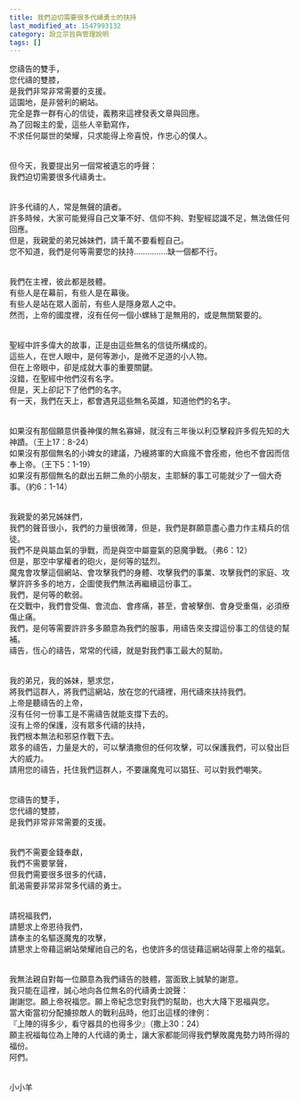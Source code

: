 ```yaml
---
title: 我們迫切需要很多代禱勇士的扶持
last_modified_at: 1547993132
category: 設立宗旨與管理說明
tags: []
---
```


<p>您禱告的雙手，<br/>您代禱的雙膝，<br/>是我們非常非常需要的支援。<br/><!--more-->這園地，是非營利的網站。<br/>完全是靠一群有心的信徒，義務來這裡發表文章與回應。<br/>為了回報主的愛，這些人辛勤寫作，<br/>不求任何屬世的榮耀，只求能得上帝喜悅，作忠心的僕人。<br/><br/><br/>但今天，我要提出另一個常被遺忘的呼聲：<br/>我們迫切需要很多代禱勇士。<br/><br/><br/>許多代禱的人，常是無聲的讀者。<br/>許多時候，大家可能覺得自己文筆不好、信仰不夠、對聖經認識不足，無法做任何回應。<br/>但是，我親愛的弟兄姊妹們，請千萬不要看輕自己。<br/>您不知道，我們是何等需要您的扶持……………缺一個都不行。<br/><br/><br/>我們在主裡，彼此都是肢體。<br/>有些人是在幕前，有些人是在幕後。<br/>有些人是站在眾人面前，有些人是隱身眾人之中。<br/>然而，上帝的國度裡，沒有任何一個小螺絲丁是無用的，或是無關緊要的。<br/><br/><br/>聖經中許多偉大的故事，正是由這些無名的信徒所構成的。<br/>這些人，在世人眼中，是何等渺小，是微不足道的小人物。<br/>但在上帝眼中，卻是成就大事的重要關鍵。<br/>沒錯，在聖經中他們沒有名字。<br/>但是，天上卻記下了他們的名字。<br/>有一天，我們在天上，都會遇見這些無名英雄，知道他們的名字。<br/><br/><br/>如果沒有那個願意供養神僕的無名寡婦，就沒有三年後以利亞擊殺許多假先知的大神蹟。（王上17：8-24）<br/>如果沒有那個無名的小婢女的建議，乃縵將軍的大痲瘋不會痊癒，他也不會因而信奉上帝。（王下5：1-19）<br/>如果沒有那個無名的獻出五餅二魚的小朋友，主耶穌的事工可能就少了一個大奇事。（約6：1-14）<br/><br/><br/>我親愛的弟兄姊妹們，<br/>我們的聲音很小，我們的力量很微薄，但是，我們是群願意盡心盡力作主精兵的信徒。<br/>我們不是與屬血氣的爭戰，而是與空中屬靈氣的惡魔爭戰。（弗6：12）<br/>但是，那空中掌權者的砲火，是何等的猛烈。<br/>魔鬼會攻擊這個網站、會攻擊我們的身體、攻擊我們的事業、攻擊我們的家庭、攻擊許許多多的地方，企圖使我們無法再繼續這份事工。<br/>我們，是何等的軟弱。<br/>在交戰中，我們會受傷、會流血、會疼痛，甚至，會被擊倒、會身受重傷，必須療傷止痛。<br/>我們，是何等需要許許多多願意為我們的服事，用禱告來支撐這份事工的信徒的幫補。<br/>禱告，恆心的禱告，常常的代禱，就是對我們事工最大的幫助。<br/><br/><br/>我的弟兄，我的姊妹，懇求您，<br/>將我們這群人，將我們這網站，放在您的代禱裡，用代禱來扶持我們。<br/>上帝是聽禱告的上帝，<br/>沒有任何一份事工是不需禱告就能支撐下去的。<br/>沒有上帝的保護，沒有眾多代禱的扶持，<br/>我們根本無法和邪惡作戰下去。<br/>眾多的禱告，力量是大的，可以擊潰撒但的任何攻擊，可以保護我們，可以發出巨大的威力。<br/>請用您的禱告，托住我們這群人，不要讓魔鬼可以猖狂、可以對我們嘲笑。<br/><br/><br/>您禱告的雙手，<br/>您代禱的雙膝，<br/>是我們非常非常需要的支援。<br/><br/><br/>我們不需要金錢奉獻，<br/>我們不需要掌聲，<br/>但我們需要很多很多的代禱，<br/>飢渴需要非常非常多代禱的勇士。<br/><br/><br/>請祝福我們，<br/>請懇求上帝恩待我們，<br/>請奉主的名驅逐魔鬼的攻擊，<br/>請懇求上帝藉這網站榮耀祂自己的名，也使許多的信徒藉這網站得蒙上帝的福氣。<br/><br/><br/>我無法親自對每一位願意為我們禱告的肢體，當面致上誠摯的謝意。<br/>我只能在這裡，誠心地向各位無名的代禱勇士說聲：<br/>謝謝您。願上帝祝福您。願上帝紀念您對我們的幫助，也大大降下恩福與您。<br/>當大衛當初分配擄掠敵人的戰利品時，他訂出這樣的律例：<br/>『上陣的得多少，看守器具的也得多少』（撒上30：24）<br/>願主祝福每位為上陣的人代禱的勇士，讓大家都能同得我們擊敗魔鬼勢力時所得的福份。<br/>阿們。<br/><br/><br/>小小羊<br/></p><p> </p><br/>